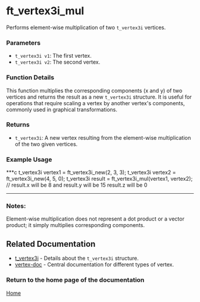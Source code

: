 # ft_vertex3i_mul
Performs element-wise multiplication of two `t_vertex3i` vertices.

### Parameters
- `t_vertex3i v1`: The first vertex.
- `t_vertex3i v2`: The second vertex.

### Function Details
This function multiplies the corresponding components (x and y) of two vertices and returns the result as a new `t_vertex3i` structure. It is useful for operations that require scaling a vertex by another vertex's components, commonly used in graphical transformations.

### Returns
- `t_vertex3i`: A new vertex resulting from the element-wise multiplication of the two given vertices.

### Example Usage
***c
t_vertex3i vertex1 = ft_vertex3i_new(2, 3, 3);
t_vertex3i vertex2 = ft_vertex3i_new(4, 5, 0);
t_vertex3i result = ft_vertex3i_mul(vertex1, vertex2);
// result.x will be 8 and result.y will be 15 result.z will be 0
***

### Notes:
Element-wise multiplication does not represent a dot product or a vector product; it simply multiplies corresponding components.

## Related Documentation
- [t_vertex3i](./t_vertex3i.md) - Details about the `t_vertex3i` structure.
- [vertex-doc](../vertex-doc.md) - Central documentation for different types of vertex.

### Return to the home page of the documentation
[Home](../../home.md)